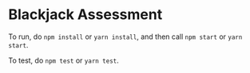 # Blackjack Assessment

To run, do `npm install` or `yarn install`, and then call `npm start` or `yarn start`.

To test, do `npm test` or `yarn test`.
